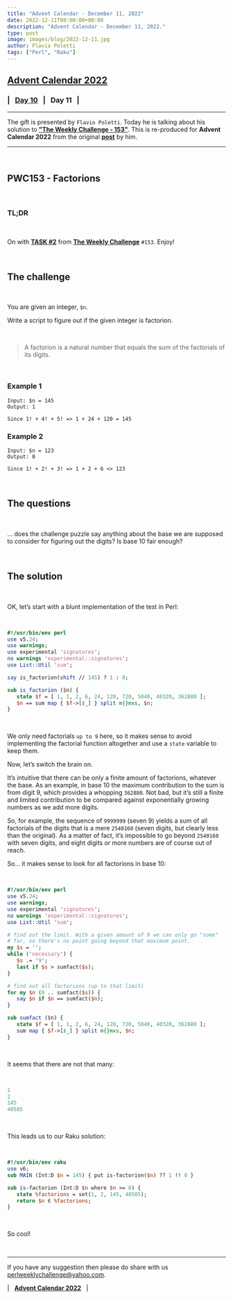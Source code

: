 ```yaml
---
title: "Advent Calendar - December 11, 2022"
date: 2022-12-11T00:00:00+00:00
description: "Advent Calendar - December 11, 2022."
type: post
image: images/blog/2022-12-11.jpg
author: Flavio Poletti
tags: ["Perl", "Raku"]
---
```


## [**Advent Calendar 2022**](/blog/advent-calendar-2022)
### | &nbsp; [**Day 10**](/blog/advent-calendar-2022-12-10) &nbsp; | &nbsp; **Day 11** &nbsp; |
***

The gift is presented by `Flavio Poletti`. Today he is talking about his solution to [**"The Weekly Challenge - 153"**](/blog/perl-weekly-challenge-153). This is re-produced for **Advent Calendar 2022** from the original [**post**](https://github.polettix.it/ETOOBUSY/2022/02/24/pwc153-factorions) by him.

***

<br>

## PWC153 - Factorions

<br>

### TL;DR

<br>

On with [**TASK #2**](https://theweeklychallenge.org/blog/perl-weekly-challenge-153/#TASK2) from [**The Weekly Challenge**](https://theweeklychallenge.org/) `#153`. Enjoy!

<br>

## The challenge

<br>

You are given an integer, `$n`.

Write a script to figure out if the given integer is factorion.

<br>

> A factorion is a natural number that equals the sum of the factorials of its digits.

<br>

### Example 1

    Input: $n = 145
    Output: 1

    Since 1! + 4! + 5! => 1 + 24 + 120 = 145

### Example 2

    Input: $n = 123
    Output: 0

    Since 1! + 2! + 3! => 1 + 2 + 6 <> 123

<br>

## The questions

<br>

… does the challenge puzzle say anything about the base we are supposed to consider for figuring out the digits? Is base 10 fair enough?

<br>

## The solution

<br>

OK, let’s start with a blunt implementation of the test in Perl:

<br>

```perl
#!/usr/bin/env perl
use v5.24;
use warnings;
use experimental 'signatures';
no warnings 'experimental::signatures';
use List::Util 'sum';

say is_factorion(shift // 145) ? 1 : 0;

sub is_factorion ($n) {
   state $f = [ 1, 1, 2, 6, 24, 120, 720, 5040, 40320, 362880 ];
   $n == sum map { $f->[$_] } split m{}mxs, $n;
}
```

<br>

We only need factorials `up to 9` here, so it makes sense to avoid implementing the factorial function altogether and use a `state` variable to keep them.

Now, let’s switch the brain on.

It’s intuitive that there can be only a finite amount of factorions, whatever the base. As an example, in base 10 the maximum contribution to the sum is from digit 9, which provides a whopping `362880`. Not bad, but it’s still a finite and limited contribution to be compared against exponentially growing numbers as we add more digits.

So, for example, the sequence of `9999999` (seven 9) yields a sum of all factorials of the digits that is a mere `2540160` (seven digits, but clearly less than the original). As a matter of fact, it’s impossible to go beyond `2540160` with seven digits, and eight digits or more numbers are of course out of reach.

So… it makes sense to look for all factorions in base 10:

<br>

```perl
#!/usr/bin/env perl
use v5.24;
use warnings;
use experimental 'signatures';
no warnings 'experimental::signatures';
use List::Util 'sum';

# find out the limit. With a given amount of 9 we can only go "some"
# far, so there's no point going beyond that maximum point.
my $s = '';
while ('necessary') {
   $s .= '9';
   last if $s > sumfact($s);
}

# find out all factorions (up to that limit)
for my $n (0 .. sumfact($s)) {
   say $n if $n == sumfact($n);
}

sub sumfact ($n) {
   state $f = [ 1, 1, 2, 6, 24, 120, 720, 5040, 40320, 362880 ];
   sum map { $f->[$_] } split m{}mxs, $n;
}
```

<br>

It seems that there are not that many:

<br>

```perl
1
2
145
40585
```

<br>

This leads us to our Raku solution:

<br>

```perl
#!/usr/bin/env raku
use v6;
sub MAIN (Int:D $n = 145) { put is-factorion($n) ?? 1 !! 0 }

sub is-factorion (Int:D $n where $n >= 0) {
   state %factorions = set(1, 2, 145, 40585);
   return $n ∈ %factorions;
}
```

<br>

So cool!



<br>

***

If you have any suggestion then please do share with us <perlweeklychallenge@yahoo.com>.

| &nbsp; [**Advent Calendar 2022**](/blog/advent-calendar-2022) &nbsp; |
